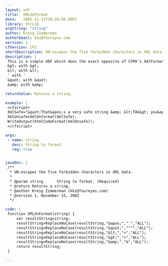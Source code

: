 ```yaml
---
layout: udf
title:  XMLUnFormat
date:   2002-11-15T18:20:56.000Z
library: StrLib
argString: "string"
author: Kreig Zimmerman
authorEmail: kkz@foureyes.com
version: 1
cfVersion: CF5
shortDescription: UN-escapes the five forbidden characters in XML data.
description: |
 This is a simple UDF which does the exact opposite of CFMX's XmlFormat() function.  Specifically, it replaces the following five characters in XML-escaped data with their normal equivalents:
 &gt; with &gt;
 &lt; with &lt;
 ' with '
 &quot; with &quot;
 &amp; with &amp;

returnValue: Returns a string.

example: |
 <cfscript>
 XmlSafe="&quot;That&apos;s a very safe string &amp; &lt;TAG&gt; you&apos;re it!!!&quot;";
 XmlUnsafe=XmlUnformat(XmlSafe);
 WriteOutput(htmlCodeFormat(XmlUnsafe));
 </cfscript>

args:
 - name: string
   desc: String to format.
   req: true


javaDoc: |
 /**
  * UN-escapes the five forbidden characters in XML data.
  * 
  * @param string      String to format. (Required)
  * @return Returns a string. 
  * @author Kreig Zimmerman (kkz@foureyes.com) 
  * @version 1, November 15, 2002 
  */

code: |
 function XMLUnFormat(string) {
     var resultString=string;
     resultString=ReplaceNoCase(resultString,"&apos;","'","ALL");
     resultString=ReplaceNoCase(resultString,"&quot;","""","ALL");
     resultString=ReplaceNoCase(resultString,"&lt;","<","ALL");
     resultString=ReplaceNoCase(resultString,"&gt;",">","ALL");
     resultString=ReplaceNoCase(resultString,"&amp;","&","ALL");
     return resultString;
 }

---
```


